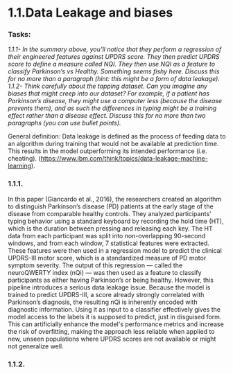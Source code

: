# 1.1.Data Leakage and biases 
### Tasks: 
*1.1.1- In the summary above, you’ll notice that they perform a regression of their engineered
features against UPDRS score. They then predict UPDRS score to define a measure called
NQI. They then use NQI as a feature to classify Parkinson’s vs Healthy. Something seems
fishy here. Discuss this for no more than a paragraph (hint: this might be a form of data
leakage).
1.1.2- Think carefully about the tapping dataset. Can you imagine any biases that might
creep into our dataset? For example, if a patient has Parkinson’s disease, they might use a
computer less (because the disease prevents them), and as such the differences in typing
might be a training effect rather than a disease effect. Discuss this for no more than two
paragraphs (you can use bullet points).*

General definition: Data leakage is defined as the process of feeding data to an algorithm during training that would not be available at prediction time. This results in the model outperforming its intended performance (i.e. cheating). (https://www.ibm.com/think/topics/data-leakage-machine-learning).
### 1.1.1.
In this paper (Giancardo et al., 2016), the researchers created an algorithm to distinguish Parkinson’s disease (PD) patients at the early stage of the disease from comparable healthy controls. They analyzed participants’ typing behavior using a standard keyboard by recording the hold time (HT), which is the duration between pressing and releasing each key. The HT data from each participant was split into non-overlapping 90-second windows, and from each window, 7 statistical features were extracted. These features were then used in a regression model to predict the clinical UPDRS-III motor score, which is a standardized measure of PD motor symptom severity. The output of this regression — called the neuroQWERTY index (nQi) — was then used as a feature to classify participants as either having Parkinson’s or being healthy.
However, this pipeline introduces a serious data leakage issue. Because the model is trained to predict UPDRS-III, a score already strongly correlated with Parkinson’s diagnosis, the resulting nQi is inherently encoded with diagnostic information. Using it as input to a classifier effectively gives the model access to the labels it is supposed to predict, just in disguised form. This can artificially enhance the model's performance metrics and increase the risk of overfitting, making the approach less reliable when applied to new, unseen populations where UPDRS scores are not available or might not generalize well.

### 1.1.2. 
